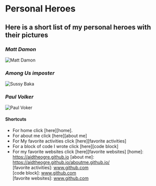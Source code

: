 # Personal Heroes

## Here is a short list of my personal heroes with their pictures

### _Matt Damon_

![Matt Damon](https://external-content.duckduckgo.com/iu/?u=https%3A%2F%2Ftse2.mm.bing.net%2Fth%3Fid%3DOIP.cmIUP_k5dP2HkDHAdl1wHAHaLH%26pid%3DApi&f=1)

### _Among Us imposter_
![Sussy Baka](https://external-content.duckduckgo.com/iu/?u=https%3A%2F%2Ftse3.mm.bing.net%2Fth%3Fid%3DOIP.2Nuokp81_UoBodNySH2xgAHaHa%26pid%3DApi&f=1)

### _Paul Volker_
![Paul Voker](https://external-content.duckduckgo.com/iu/?u=https%3A%2F%2Ftse2.mm.bing.net%2Fth%3Fid%3DOIP.6Lxdb5hxkTB1S34YEBzKnAAAAA%26pid%3DApi&f=1)



#### Shortcuts
 * For home click [here][home].
 * For about me click [here][about me]
 * For My favorite activities click [here][favorite activities]
 * For a block of code I wrote click [here][code block]
 * For my favorite websites click [here][favorite websites]
[home]: https://aidtheogre.github.io
[about me]: https://aidtheogre.github.io/aboutme.github.io/  
[favorite activities]: www.github.com  
[code block]: www.github.com  
[favorite websites]: www.github.com  

 
